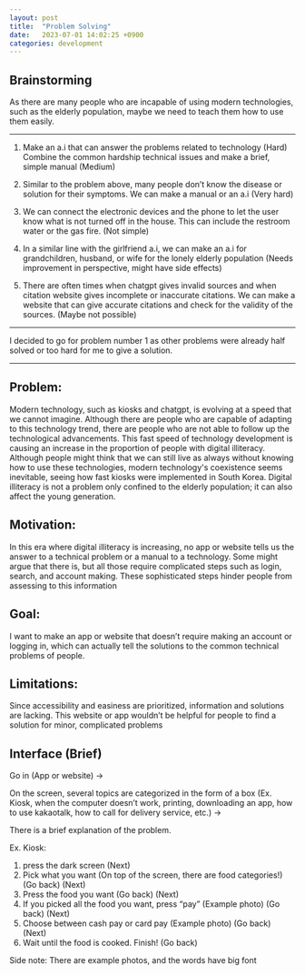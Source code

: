 ```yaml
---
layout: post
title:  "Problem Solving"
date:   2023-07-01 14:02:25 +0900
categories: development 
---
```



## Brainstorming

As there are many people who are incapable of using modern technologies, such as the elderly population, maybe we need to teach them how to use them easily.

--- 
1. Make an a.i that can answer the problems related to technology (Hard)
Combine the common hardship technical issues and make a brief, simple manual (Medium)

2. Similar to the problem above, many people don’t know the disease or solution for their symptoms. We can make a manual or an a.i (Very hard)

3. We can connect the electronic devices and the phone to let the user know what is not turned off in the house. This can include the restroom water or the gas fire. (Not simple)
4. In a similar line with the girlfriend a.i, we can make an a.i for grandchildren, husband, or wife for the lonely elderly population (Needs improvement in perspective, might have side effects)
5. There are often times when chatgpt gives invalid sources and when citation website gives incomplete or inaccurate citations. We can make a website that can give accurate citations and check for the validity of the sources. (Maybe not possible)

--- 
I decided to go for problem number 1 as other problems were already half solved or too hard for me to give a solution.

---

## Problem:

Modern technology, such as kiosks and chatgpt, is evolving at a speed that we cannot imagine. Although there are people who are capable of adapting to this technology trend, there are people who are not able to follow up the technological advancements. This fast speed of technology development is causing an increase in the proportion of people with digital illiteracy. Although people might think that we can still live as always without knowing how to use these technologies, modern technology's coexistence seems inevitable, seeing how fast kiosks were implemented in South Korea. Digital illiteracy is not a problem only confined to the elderly population; it can also affect the young generation.

## Motivation: 

In this era where digital illiteracy is increasing, no app or website tells us the answer to a technical problem or a manual to a technology. Some might argue that there is, but all those require complicated steps such as login, search, and account making. These sophisticated steps hinder people from assessing to this information

## Goal: 

I want to make an app or website that doesn’t require making an account or logging in, which can actually tell the solutions to the common technical problems of people.

## Limitations: 

Since accessibility and easiness are prioritized, information and solutions are lacking. This website or app wouldn’t be helpful for people to find a solution for minor, complicated problems

## Interface (Brief)

Go in (App or website) →

On the screen, several topics are categorized in the form of a box (Ex. Kiosk, when the computer doesn’t work, printing, downloading an app, how to use kakaotalk, how to call for delivery service, etc.) →

There is a brief explanation of the problem.

Ex. Kiosk: 
1. press the dark screen (Next) 
2. Pick what you want (On top of the screen, there are food categories!) (Go back) (Next)
3. Press the food you want (Go back) (Next)
4. If you picked all the food you want, press “pay” (Example photo) (Go back) (Next)
5. Choose between cash pay or card pay (Example photo) (Go back) (Next) 
6. Wait until the food is cooked. Finish! (Go back)

Side note: There are example photos, and the words have big font



